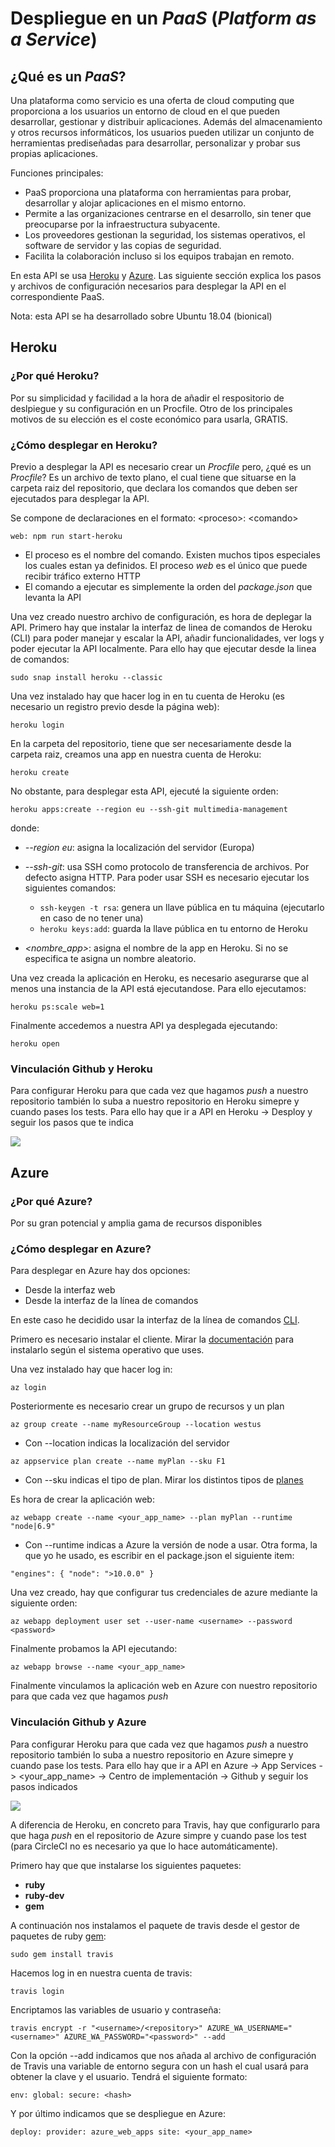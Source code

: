 # Despliegue en un  *PaaS* (*Platform as a Service*)

## ¿Qué es un *PaaS*?

Una plataforma como servicio es una oferta de cloud computing que proporciona a los usuarios un entorno de cloud en el que pueden desarrollar, gestionar y distribuir aplicaciones. Además del almacenamiento y otros recursos informáticos, los usuarios pueden utilizar un conjunto de herramientas prediseñadas para desarrollar, personalizar y probar sus propias aplicaciones.

Funciones principales:
* PaaS proporciona una plataforma con herramientas para probar, desarrollar y alojar aplicaciones en el mismo entorno.
* Permite a las organizaciones centrarse en el desarrollo, sin tener que preocuparse por la infraestructura subyacente.
* Los proveedores gestionan la seguridad, los sistemas operativos, el software de servidor y las copias de seguridad.
* Facilita la colaboración incluso si los equipos trabajan en remoto.

En esta API se usa [Heroku](https://www.heroku.com) y [Azure](https://azure.microsoft.com/es-es/). Las siguiente sección explica los pasos y archivos de configuración necesarios para desplegar la API en el correspondiente PaaS.

Nota: esta API se ha desarrollado sobre Ubuntu 18.04 (bionical)

## Heroku

### ¿Por qué Heroku?
Por su simplicidad y facilidad a la hora de añadir el respositorio de deslpiegue y su configuración en un Procfile. Otro de los principales motivos de su elección es el coste económico para usarla, GRATIS.

### ¿Cómo desplegar en Heroku?
Previo a desplegar la API es necesario crear un *Procfile* pero, ¿qué es un 
*Procfile*? Es un archivo de texto plano, el cual tiene que situarse en la carpeta raiz del repositorio, que declara los comandos que deben ser ejecutados para desplegar la API. 

Se compone de declaraciones en el formato: \<proceso>: \<comando> 

`web: npm run start-heroku`

* El proceso es el nombre del comando. Existen muchos tipos especiales los cuales estan ya definidos. El proceso *web* es el único que puede recibir tráfico externo HTTP 
* El comando a ejecutar es simplemente la orden del *package.json* que levanta la API

Una vez creado nuestro archivo de configuración, es hora de deplegar la API. Primero hay que instalar la interfaz de linea de comandos de Heroku (CLI) para poder manejar y escalar la API, añadir funcionalidades, ver logs y poder ejecutar la API localmente. Para ello hay que ejecutar desde la linea de comandos:

`sudo snap install heroku --classic`

Una vez instalado hay que hacer log in en tu cuenta de Heroku (es necesario un registro previo desde la página web):

`heroku login`

En la carpeta del repositorio, tiene que ser necesariamente desde la carpeta raiz, creamos una app en nuestra cuenta de Heroku: 

`heroku create`

No obstante, para desplegar esta API, ejecuté la siguiente orden:

`heroku apps:create --region eu --ssh-git multimedia-management`

donde:
* *--region eu*: asigna la localización del servidor (Europa)
* *--ssh-git*: usa SSH como protocolo de transferencia de archivos. Por defecto asigna HTTP. Para poder usar SSH es necesario ejecutar los siguientes comandos:

    * `ssh-keygen -t rsa`: genera un llave pública en tu máquina (ejecutarlo en caso de no tener una)
    * `heroku keys:add`: guarda la llave pública en tu entorno de Heroku
* *<nombre_app>*: asigna el nombre de la app en Heroku. Si no se especifica te asigna un nombre aleatorio. 

Una vez creada la aplicación en Heroku, es necesario asegurarse que al menos una instancia de la API está ejecutandose. Para ello ejecutamos:

`heroku ps:scale web=1`

Finalmente accedemos a nuestra API ya desplegada ejecutando:

`heroku open`

### Vinculación Github y Heroku
Para configurar Heroku para que cada vez que hagamos *push* a nuestro repositorio también lo suba a nuestro repositorio en Heroku simepre y cuando pases los tests. Para ello hay que ir a API en Heroku -> Desploy y seguir los pasos que te indica

![](./img/heroku_github.png)

## Azure

### ¿Por qué Azure?
Por su gran potencial y amplia gama de recursos disponibles

### ¿Cómo desplegar en Azure?
Para desplegar en Azure hay dos opciones:
* Desde la interfaz web
* Desde la interfaz de la línea de comandos

En este caso he decidido usar la interfaz de la línea de comandos [CLI](https://docs.microsoft.com/es-es/cli/azure/?view=azure-cli-latest).

Primero es necesario instalar el cliente. Mirar la [documentación](https://docs.microsoft.com/es-es/cli/azure/install-azure-cli?view=azure-cli-latest) para instalarlo según el sistema operativo que uses.

Una vez instalado hay que hacer log in:

`az login`

Posteriormente es necesario crear un grupo de recursos y un plan

`az group create --name myResourceGroup --location westus`

* Con --location indicas la localización del servidor

`az appservice plan create --name myPlan --sku F1`

* Con --sku indicas el tipo de plan. Mirar los distintos tipos de [planes](https://azure.microsoft.com/en-us/pricing/details/app-service/windows/)

Es hora de crear la aplicación web:

`az webapp create --name <your_app_name> --plan myPlan --runtime "node|6.9"`

* Con --runtime indicas a Azure la versión de node a usar. Otra forma, la que yo he usado, es escribir en el package.json el siguiente item:

`"engines": {
    "node": ">10.0.0"
}`

Una vez creado, hay que configurar tus credenciales de azure mediante la siguiente orden:

`az webapp deployment user set --user-name <username> --password <password>`

Finalmente probamos la API ejecutando:

`az webapp browse --name <your_app_name>`


Finalmente vinculamos la aplicación web en Azure con nuestro repositorio para que cada vez que hagamos *push* 

### Vinculación Github y Azure

Para configurar Heroku para que cada vez que hagamos *push* a nuestro repositorio también lo suba a nuestro repositorio en Azure simepre y cuando pase los tests. Para ello hay que ir a API en Azure -> App Services -> <your_app_name> -> Centro de implementación -> Github y seguir los pasos indicados

![](./img/azure_github.png)

A diferencia de Heroku, en concreto para Travis, hay que configurarlo para que haga *push* en el repositorio de Azure simpre y cuando pase los test (para CircleCI no es necesario ya que lo hace automáticamente).

Primero hay que que instalarse los siguientes paquetes: 
* **ruby** 
* **ruby-dev** 
* **gem**

A continuación nos instalamos el paquete de travis desde el gestor de paquetes de ruby [gem](https://rubygems.org/?locale=es):

`sudo gem install travis`

Hacemos log in en nuestra cuenta de travis:

`travis login`

Encriptamos las variables de usuario y contraseña:

`travis encrypt -r "<username>/<repository>" AZURE_WA_USERNAME="<username>" AZURE_WA_PASSWORD="<password>" --add`

Con la opción --add indicamos que nos añada al archivo de configuración de Travis una variable de entorno segura con un hash el cual usará para obtener la clave y el usuario. Tendrá el siguiente formato:

`env:
  global:
    secure: <hash>`

Y por último indicamos que se despliegue en Azure:

`deploy:
  provider: azure_web_apps
  site: <your_app_name>`




